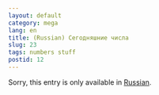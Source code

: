 ```yaml
---
layout: default
category: mega
lang: en
title: (Russian) Сегодняшние числа
slug: 23
tags: numbers stuff 
postid: 12
---
```

<p>Sorry, this entry is only available in <a href="http://mega.genn.org/export/getposts.php">Russian</a>.</p>